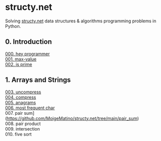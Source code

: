 # structy.net 

Solving [structy.net](https://structy.net/) data structures & algorithms programming problems in Python.

## 0. Introduction

[000. hey programmer](https://github.com/MoigeMatino/structy.net/tree/main/hey_programmer)   
[001. max-value](https://github.com/MoigeMatino/structy.net/tree/main/max_value)  
[002. is prime](https://github.com/MoigeMatino/structy.net/tree/main/is_prime)  

## 1. Arrays and Strings

[003. uncompress](https://github.com/MoigeMatino/structy.net/tree/main/uncompress)   
[004. compress](https://github.com/MoigeMatino/structy.net/tree/main/compress)   
[005. anagrams](https://github.com/MoigeMatino/structy.net/tree/main/anagrams)   
[006. most frequent char](https://github.com/MoigeMatino/structy.net/tree/STR4-add-most-frequent-char/most_frequent_char)  
007. pair sum](https://github.com/MoigeMatino/structy.net/tree/main/pair_sum)    
008. pair product    
009. intersection    
010. five sort
